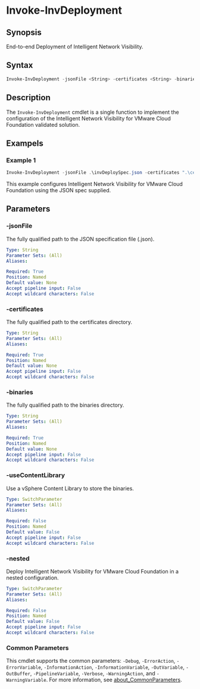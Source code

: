 # Invoke-InvDeployment

## Synopsis

End-to-end Deployment of Intelligent Network Visibility.

## Syntax

```powershell
Invoke-InvDeployment -jsonFile <String> -certificates <String> -binaries <String> [-useContentLibrary] [-nested] [<CommonParameters>]
```

## Description

The `Invoke-InvDeployment` cmdlet is a single function to implement the configuration of the Intelligent Network Visibility for VMware Cloud Foundation validated solution.

## Exampels

### Example 1

```powershell
Invoke-InvDeployment -jsonFile .\invDeploySpec.json -certificates ".\certificates\" -binaries ".\binaries\"
```

This example configures Intelligent Network Visibility for VMware Cloud Foundation using the JSON spec supplied.

## Parameters

### -jsonFile

The fully qualified path to the JSON specification file (.json).

```yaml
Type: String
Parameter Sets: (All)
Aliases:

Required: True
Position: Named
Default value: None
Accept pipeline input: False
Accept wildcard characters: False
```

### -certificates

The fully qualified path to the certificates directory.

```yaml
Type: String
Parameter Sets: (All)
Aliases:

Required: True
Position: Named
Default value: None
Accept pipeline input: False
Accept wildcard characters: False
```

### -binaries

The fully qualified path to the binaries directory.

```yaml
Type: String
Parameter Sets: (All)
Aliases:

Required: True
Position: Named
Default value: None
Accept pipeline input: False
Accept wildcard characters: False
```

### -useContentLibrary

Use a vSphere Content Library to store the binaries.

```yaml
Type: SwitchParameter
Parameter Sets: (All)
Aliases:

Required: False
Position: Named
Default value: False
Accept pipeline input: False
Accept wildcard characters: False
```

### -nested

Deploy Intelligent Network Visibility for VMware Cloud Foundation in a nested configuration.

```yaml
Type: SwitchParameter
Parameter Sets: (All)
Aliases:

Required: False
Position: Named
Default value: False
Accept pipeline input: False
Accept wildcard characters: False
```

### Common Parameters

This cmdlet supports the common parameters: `-Debug`, `-ErrorAction`, `-ErrorVariable`, `-InformationAction`, `-InformationVariable`, `-OutVariable`, `-OutBuffer`, `-PipelineVariable`, `-Verbose`, `-WarningAction`, and `-WarningVariable`. For more information, see [about_CommonParameters](http://go.microsoft.com/fwlink/?LinkID=113216).
